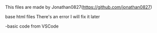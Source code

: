 This files are made by Jonathan0827(https://github.com/jonathan0827)

base html files
There's an error I will fix it later
<!DOCTYPE html>
<html lang="en">
	<head>
		<meta charset="UTF-8" />
		<meta name="viewport" content="width=device-width, initial-scale=1.0" />
		<title>Document</title>
	</head>
	<body></body>
</html>
-basic code from VSCode
